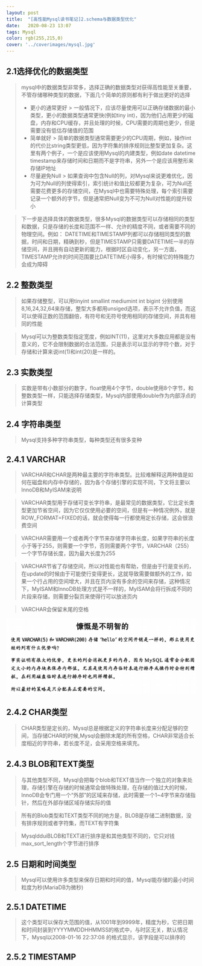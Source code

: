 ```yaml
---
layout: post
title:  "[高性能Mysql读书笔记]2.schema与数据类型优化"
date:   2020-08-23 13:07
tags: Mysql
color: rgb(255,215,0)
cover: '../coverimages/mysql.jpg'
---
```


##  2.1选择优化的数据类型

> mysql中的数据类型非常多，选择正确的数据类型对获得高性能至关重要，不管存储哪种类型的数据，下面几个简单的原则都有利于做出更好的选择
> * 更小的通常更好
	> 一般情况下，应该尽量使用可以正确存储数据的最小类型，更小的数据类型通常更快(例如tiny int)，因为他们占用更少的磁盘，内存和CPU缓存，并且处理的时候，CPU需要的周期也更少，但是需要没有低估存储值的范围
> * 简单就好
	> 简单的数据类型通常需要更少的CPU周期，例如，操作int的代价比string类型更低，因为字符集的排序规则比整型更加复杂。这里有两个例子，一个是应该使用Mysql的内建类型，例如date datetime timestamp来存储时间和日期而不是字符串，另外一个是应该用整形来存储IP地址
> * 尽量避免Null
	> 如果查询中包含Null的列，对Mysql来说更难优化，因为可为Null的列使得索引，索引统计和值比较都更为复杂，可为Null还需要花费更多的存储空间，在Mysql中也需要特殊处理，每个索引需要记录一个额外的字节，但是通常把Null变为不可为Null对性能的提升较小

> 下一步是选择具体的数据类型，很多Mysql的数据类型可以存储相同的类型和数据，只是存储的长度和范围不一样、允许的精度不同，或者需要不同的物理空间。例如： DATETIME和TIMESTAMP列都可以存储相同类型的数据，时间和日期，精确到秒，但是TIMESTAMP只需要DATETIME一半的存储空间，并且拥有自动更新的能力，根据时区自动变化，另一方面，TIMESTAMP允许的时间范围要比DATETIME小得多，有时候它的特殊能力会成为障碍

## 2.2 整数类型
> 如果存储整型，可以用tinyint smallint mediumint int bigint 分别使用8,16,24,32,64来存储，整型大多都用unsiged选项，表示不允许负值，而这可以使得正数的范围翻倍，有符号和无符号使用相同的存储空间，并具有相同的性能

> Mysql可以为整数类型指定宽度，例如INT(11)，这里对大多数应用都是没有意义的，它不会限制数据的合法范围，只是表示可以显示的字符个数，对于存储和计算来说int(1)和int(20)是一样的。

## 2.3 实数类型
> 实数是带有小数部分的数字，float使用4个字节，double使用8个字节，和整数类型一样，只能选择存储类型，Mysql内部使用double作为内部浮点的计算类型

## 2.4 字符串类型
> Mysql支持多种字符串类型，每种类型还有很多变种

## 2.4.1 VARCHAR
> VARCHAR和CHAR是两种最主要的字符串类型。比较难解释这两种值是如何在磁盘和内存中存储的，因为各个存储引擎的实现不同，下文将主要以InnoDB和MyISAM来说明

>VARCHAR类型用于存储可变长字符串，是最常见的数据类型，它比定长类型更加节省空间，因为它仅仅使用必要的空间，但是有一种情况例外，就是ROW_FORMAT=FIXED的话，就会使得每一行都使用定长存储，这会很浪费空间

>VARCHAR需要用一个或者两个字节来存储字符串长度，如果字符串的长度小于等于255，则需要一个字节，否则需要两个字节，VARCHAR（255）一个字节存储长度，因为最大长度为255

>VARCHAR节省了存储空间，所以对性能也有帮助，但是由于行是变长的，在update的时候由于可能使行变得更长，这就导致需要做额外的工作，如果一个行占用的空间增大，并且在页内没有多余的空间来存储，这种情况下，MyISAM和InnoDB处理方式是不一样的，MyISAM会将行拆成不同的片段来存储，则需要分裂页来使得行可以放进页内

> VARCHAR会保留末尾的空格

![enter description here](https://raw.githubusercontent.com/LazystudentCH/blogImage/master/2020/8/24/[高性能Mysql读书笔记]2.schema与数据类型优化/1598280167799.png)

## 2.4.2 CHAR类型
> CHAR类型是定长的，Mysql总是根据定义的字符串长度来分配足够的空间，当存储CHAR的时候,Mysql会删除末尾的所有空格，CHAR非常适合长度相近的字符串，若长度不足，会采用空格来填充。

## 2.4.3 BLOB和TEXT类型
> 与其他类型不同，Mysql会把每个blob和TEXT值当作一个独立的对象来处理，存储引擎在存储的时候通常会做特殊处理，在存储的值过大的时候，InnoDB会专门用一个“外部”的区域来存储，此时需要一个1~4字节来存储指针，然后在外部存储区域存储实际的值

> 所有的Blob类型和TEXT类型不同的地方是，BLOB是存储二进制数据，没有排序规则或者字符集，而TEXT有字符集

> MysqldduiBLOB和TEXT进行排序是和其他类型不同的，它只对钱max_sort_length个字节进行排序

## 2.5 日期和时间类型

> Mysql可以使用许多类型来保存日期和时间的值，Mysql能存储的最小时间粒度为秒(MariaDB为微秒)

## 2.5.1 DATETIME
> 这个类型可以保存大范围的值，从1001年到9999年，精度为秒，它把日期和时间封装到YYYYMMDDHHMMSS的格式中，与时区无关，默认情况下，Mysql以2008-01-16 22:37:08 的格式显示，该字段是可以排序的

## 2.5.2 TIMESTAMP

